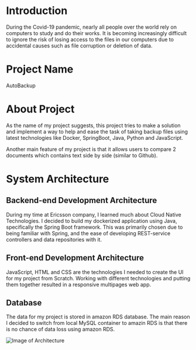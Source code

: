 # Introduction
During the Covid-19 pandemic, nearly all people over the world rely on computers to study and do their works. It is becoming increasingly difficult to ignore the risk of losing access to the files in our computers due to accidental causes such as file corruption or deletion of data.

# Project Name
AutoBackup

# About Project
As the name of my project suggests, this project tries to make a solution and implement a way to help and ease the task of taking backup files using latest technologies like Docker, SpringBoot, Java, Python and JavaScript.

Another main feature of my project is that it allows users to compare 2 documents which contains text side by side (similar to Github).

# System Architecture
## Backend-end Development Architecture
During my time at Ericsson company, I learned much about Cloud Native Technologies. I decided to build my dockerized application using Java, specifically the Spring Boot framework. This was primarily chosen due to being familiar with Spring, and the ease of developing REST-service controllers and data repositories with it.

## Front-end Development Architecture
JavaScript, HTML and CSS are the technologies I needed to create the UI for my project from Scratch. Working with different technologies and putting them together resulted in a responsive multipages web app.

## Database
The data for my project is stored in amazon RDS database. The main reason I decided to switch from local MySQL container to amazin RDS is that there is no chance of data loss using amazon RDS.

![Image of Architecture](/Images/Architecture.png)